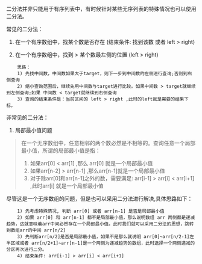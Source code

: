 二分法并非只能用于有序列表中，有时候针对某些无序列表的特殊情况也可以使用二分法。

常见的二分法：
1. 在一个有序数组中，找某个数是否存在 (结束条件: 找到该数 或者 left > right)

2. 在一个有序数组中，找到 > 某个数最左侧的位置 (left > right)
```
    思路：
    1) 先找中间数，中间数如果大于target，则下一步到中间数的左侧进行查询;否则到右侧查询
    2) 缩小查询范围后，继续先用中间数与target进行比较。如果中间数 > target就继续到左侧查询;如果 中间数 < target就继续到右侧查询
    3) 查询的结束条件是：当前区间的 left > right ,此时的left就是需要的结果下标。

```

非常见的二分法：
1. 局部最小值问题
> 在一个无序数组中，任意相邻的两个数必然是不相等的。查询任意一个局部最小值，所谓的局部最小值是指：
>  1) 如果arr[0] < arr[1] ,那么 arr[0] 就是一个局部最小值
>  2) 如果arr[n-2] > arr[n-1] ,那么arr[n-1]就是一个局部最小值
>  3) 对于除arr[0]和arr[n-1]之外的数，需要满足:  arr[i-1] > arr[i] < arr[i+1] ,此时arr[i] 就是一个局部最小值

尽管这是一个无序数组的问题，但是也可以采用二分法进行解决,具体思路如下：
```
    1) 先考虑特殊情况, 判断 arr[0] 或者 arr[n-1] 是否是局部最小值
    2) 如果 arr[0] 和 arr[n-1] 都不是局部最小值，那么说明数组 arr 两侧都是递减趋势，这就意味着arr中间必然存在一个局部最小值。此时我们就可以采用二分法的思想，跳转到数组arr的中间 arr[n/2]
    3) 先判断arr[n/2]是否是局部最小值，如果不是那么就说明 arr[0]~arr[n/2-1]左半区域或者 arr[n/2+1]~arr[n-1]是一个两侧为递减趋势的数组，此时选择一个两侧递减的分区再次进行二分。
    4) 结束条件: arr[i-1] > arr[i] < arr[i+1]

```
